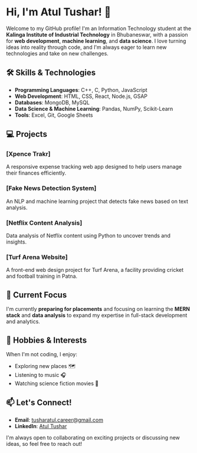 # Hi, I'm Atul Tushar! 👋

Welcome to my GitHub profile! I'm an Information Technology student at the **Kalinga Institute of Industrial Technology** in Bhubaneswar, with a passion for **web development**, **machine learning**, and **data science**. I love turning ideas into reality through code, and I'm always eager to learn new technologies and take on new challenges.

## 🛠️ Skills & Technologies

- **Programming Languages**: C++, C, Python, JavaScript
- **Web Development**: HTML, CSS, React, Node.js, GSAP
- **Databases**: MongoDB, MySQL
- **Data Science & Machine Learning**: Pandas, NumPy, Scikit-Learn
- **Tools**: Excel, Git, Google Sheets

## 💻 Projects

### [Xpence Trakr]
A responsive expense tracking web app designed to help users manage their finances efficiently.

### [Fake News Detection System]
An NLP and machine learning project that detects fake news based on text analysis.

### [Netflix Content Analysis]
Data analysis of Netflix content using Python to uncover trends and insights.

### [Turf Arena Website]
A front-end web design project for Turf Arena, a facility providing cricket and football training in Patna.

## 🎯 Current Focus

I'm currently **preparing for placements** and focusing on learning the **MERN stack** and **data analysis** to expand my expertise in full-stack development and analytics.

## 🎸 Hobbies & Interests

When I'm not coding, I enjoy:
- Exploring new places 🗺️
- Listening to music 🎧
- Watching science fiction movies 🎥

## 📫 Let's Connect!

- **Email**: tusharatul.career@gmail.com
- **LinkedIn**: [Atul Tushar](https://www.linkedin.com/in/atul-tushar)
  

I'm always open to collaborating on exciting projects or discussing new ideas, so feel free to reach out!



<!---
trojanxvirus/trojanxvirus is a ✨ special ✨ repository because its `README.md` (this file) appears on your GitHub profile.
You can click the Preview link to take a look at your changes.
--->

